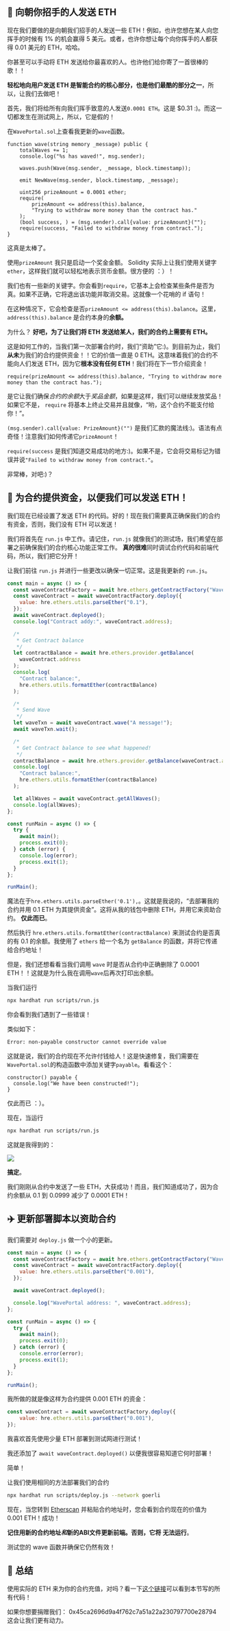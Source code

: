 💸 向朝你招手的人发送 ETH
----------------------------------------

现在我们要做的是向朝我们招手的人发送一些 ETH！例如，也许您想在某人向您挥手的时候有 1% 的机会赢得 5 美元。或者，也许你想让每个向你挥手的人都获得 0.01 美元的 ETH，哈哈。

你甚至可以手动将 ETH 发送给你最喜欢的人。也许他们给你寄了一首很棒的歌！！

**轻松地向用户发送 ETH 是智能合约的核心部分，也是他们最酷的部分之一**，所以，让我们去做吧！

首先，我们将给所有向我们挥手致意的人发送`0.0001 ETH`。这是 $0.31 :)。而这一切都发生在测试网上，所以，它是假的！

在`WavePortal.sol`上查看我更新的`wave`函数。

```solidity
function wave(string memory _message) public {
    totalWaves += 1;
    console.log("%s has waved!", msg.sender);

    waves.push(Wave(msg.sender, _message, block.timestamp));

    emit NewWave(msg.sender, block.timestamp, _message);

    uint256 prizeAmount = 0.0001 ether;
    require(
        prizeAmount <= address(this).balance,
        "Trying to withdraw more money than the contract has."
    );
    (bool success, ) = (msg.sender).call{value: prizeAmount}("");
    require(success, "Failed to withdraw money from contract.");
}
```

这真是太棒了。

使用`prizeAmount` 我只是启动一个奖金金额。 Solidity 实际上让我们使用关键字 `ether`，这样我们就可以轻松地表示货币金额。很方便的 ：）！

我们也有一些新的关键字。你会看到`require`，它基本上会检查某些条件是否为真。如果不正确，它将退出该功能并取消交易。这就像一个花哨的 if 语句！

在这种情况下，它会检查是否`prizeAmount <= address(this).balance`。这里，`address(this).balance` 是合约本身的**余额。**

为什么？ **好吧，为了让我们将 ETH 发送给某人，我们的合约上需要有 ETH。**

这是如何工作的，当我们第一次部署合约时，我们“资助”它:)。到目前为止，我们**从未**为我们的合约提供资金！！它的价值一直是 0 ETH。这意味着我们的合约不能向人们发送 ETH，因为它**根本没有任何 ETH**！我们将在下一节介绍资金！

```solidity
require(prizeAmount <= address(this).balance, "Trying to withdraw more money than the contract has.");
```

是它让我们确保*合约的余额*大于*奖品金额*，如果是这样，我们可以继续发放奖品！如果它不是， `require` 将基本上终止交易并且就像，“哟，这个合约不能支付给你！”。

`(msg.sender).call{value: PrizeAmount}("")` 是我们汇款的魔法线:)。语法有点奇怪！注意我们如何传递它`prizeAmount`！

`require(success` 是我们知道交易成功的地方:)。如果不是，它会将交易标记为错误并说`"Failed to withdraw money from contract."`。

非常棒，对吧:)？

🏦 为合约提供资金，以便我们可以发送 ETH！
-----------------------------------------------

我们现在已经设置了发送 ETH 的代码。好的！现在我们需要真正确保我们的合约有资金，否则，我们没有 ETH 可以发送！

我们将首先在 `run.js` 中工作。请记住，`run.js` 就像我们的测试场，我们希望在部署之前确保我们的合约核心功能正常工作。 **真的很难**同时调试合约代码和前端代码，所以，我们把它分开！

让我们前往 `run.js` 并进行一些更改以确保一切正常。这是我更新的 `run.js`。

```javascript
const main = async () => {
  const waveContractFactory = await hre.ethers.getContractFactory("WavePortal");
  const waveContract = await waveContractFactory.deploy({
    value: hre.ethers.utils.parseEther("0.1"),
  });
  await waveContract.deployed();
  console.log("Contract addy:", waveContract.address);

  /*
   * Get Contract balance
   */
  let contractBalance = await hre.ethers.provider.getBalance(
    waveContract.address
  );
  console.log(
    "Contract balance:",
    hre.ethers.utils.formatEther(contractBalance)
  );

  /*
   * Send Wave
   */
  let waveTxn = await waveContract.wave("A message!");
  await waveTxn.wait();

  /*
   * Get Contract balance to see what happened!
   */
  contractBalance = await hre.ethers.provider.getBalance(waveContract.address);
  console.log(
    "Contract balance:",
    hre.ethers.utils.formatEther(contractBalance)
  );

  let allWaves = await waveContract.getAllWaves();
  console.log(allWaves);
};

const runMain = async () => {
  try {
    await main();
    process.exit(0);
  } catch (error) {
    console.log(error);
    process.exit(1);
  }
};

runMain();
```

魔法在于`hre.ethers.utils.parseEther('0.1'),`。这就是我说的，“去部署我的合约并用 0.1 ETH 为其提供资金”。这将从我的钱包中删除 ETH，并用它来资助合约。 **仅此而已**。

然后执行 `hre.ethers.utils.formatEther(contractBalance)` 来测试合约是否真的有 0.1 的余额。我使用了 `ethers` 给一个名为 `getBalance` 的函数，并将它传递给合约地址！

但是，我们还想看看当我们调用 `wave` 时是否从合约中正确删除了 0.0001 ETH！！这就是为什么我在调用`wave`后再次打印出余额。

当我们运行

```bash
npx hardhat run scripts/run.js
```

你会看到我们遇到了一些错误！

类似如下：

```bash
Error: non-payable constructor cannot override value
```

这就是说，我们的合约现在不允许付钱给人！这是快速修复，我们需要在`WavePortal.sol`的构造函数中添加关键字`payable`。看看这个：

```solidity
constructor() payable {
  console.log("We have been constructed!");
}
```

仅此而已 ：）。

现在，当运行

```bash
npx hardhat run scripts/run.js
```

这就是我得到的：

![](https://i.imgur.com/8jZHL6b.png)

**搞定**。

我们刚刚从合约中发送了一些 ETH，大获成功！而且，我们知道成功了，因为合约余额从 0.1 到 0.0999 减少了 0.0001 ETH！

✈️ 更新部署脚本以资助合约
----------------------------------------

我们需要对 `deploy.js` 做一个小的更新。

```javascript
const main = async () => {
  const waveContractFactory = await hre.ethers.getContractFactory("WavePortal");
  const waveContract = await waveContractFactory.deploy({
    value: hre.ethers.utils.parseEther("0.001"),
  });

  await waveContract.deployed();

  console.log("WavePortal address: ", waveContract.address);
};

const runMain = async () => {
  try {
    await main();
    process.exit(0);
  } catch (error) {
    console.error(error);
    process.exit(1);
  }
};

runMain();
```

我所做的就是像这样为合约提供 0.001 ETH 的资金：

```javascript
const waveContract = await waveContractFactory.deploy({
    value: hre.ethers.utils.parseEther("0.001"),
});
```

我喜欢首先使用少量 ETH 部署到测试网进行测试！

我还添加了 `await waveContract.deployed()` 以便我很容易知道它何时部署！

简单！

让我们使用相同的方法部署我们的合约

```bash
npx hardhat run scripts/deploy.js --network goerli
```

现在，当您转到 [Etherscan](https://rinkeby.etherscan.io/) 并粘贴合约地址时，您会看到合约现在的价值为 0.001 ETH！成功！

**记住用新的合约地址*和*新的ABI文件更新前端。否则，它将** **无法运行**。

测试您的 wave 函数并确保它仍然有效！

🎁 总结
----------

使用实际的 ETH 来为你的合约充值，对吗？看一下[这个链接](https://gist.github.com/adilanchian/236fe9f3a56b73751060800cae3a780d)可以看到本节写的所有代码！

如果你想要捐赠我们：
0x45ca2696d9a4f762c7a51a22a230797700e28794
这会让我们更有动力。